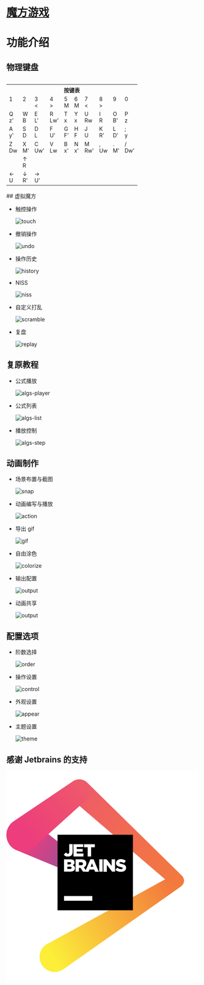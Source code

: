 # [魔方游戏](https://galaxy-studio.ga/cube)

# 功能介绍

## 物理键盘

<table class="table" id="vrckey" style="display: inline-block;">
<tr><th colspan=10>按键表</th></tr>
<tr>
<td>1<br><br></td><td>2<br><br></td><td>3<br><span>&lt;</span></td><td>4<br><span>&gt;</span></td><td>5<br><span>M</span></td>
<td>6<br><span>M</span></td><td>7<br><span>&lt;</span></td><td>8<br><span>&gt;</span></td><td>9<br><br></td><td>0<br><br></td>
</tr><tr>
<td>Q<br><span> z'</span></td><td>W<br><span>  B</span></td><td>E<br><span> L'</span></td><td>R<br><span>Lw'</span></td><td>T<br><span>  x</span></td> 
<td>Y<br><span>  x</span></td><td>U<br><span> Rw</span></td><td>I<br><span>  R</span></td><td>O<br><span> B'</span></td><td>P<br><span>  z</span></td> 
</tr><tr>
<td>A<br><span> y'</span></td><td>S<br><span>  D</span></td><td>D<br><span>  L</span></td><td>F<br><span> U'</span></td><td>G<br><span> F'</span></td>
<td>H<br><span>  F</span></td><td>J<br><span>  U</span></td><td>K<br><span> R'</span></td><td>L<br><span> D'</span></td><td>;<br><span>  y</span></td>
</tr><tr>
<td>Z<br><span> Dw</span></td><td>X<br><span> M'</span></td><td>C<br><span>Uw'</span></td><td>V<br><span> Lw</span></td><td>B<br><span> x'</span></td>
<td>N<br><span> x'</span></td><td>M<br><span>Rw'</span></td><td>,<br><span> Uw</span></td><td>.<br><span> M'</span></td><td>/<br><span>Dw'</span></td>
</tr>
<tr>
<td></td>
<td>↑<br><span> R</span></td>
<td></td>
</tr>
<tr>
<td>←<br><span> U</span></td>
<td>↓<br><span> R'</span></td>
<td>→<br><span> U'</span></td>
</tr>
</table>
## 虚拟魔方

- 触控操作

  ![touch](https://cdn.jsdelivr.net/gh/Galaxy-Studio-Code/cube@master/screenshot/touch.gif)

- 撤销操作

  ![undo](https://cdn.jsdelivr.net/gh/Galaxy-Studio-Code/cube@master/screenshot/undo.gif)

- 操作历史

  ![history](https://cdn.jsdelivr.net/gh/Galaxy-Studio-Code/cube@master/screenshot/history.gif)

- NISS

  ![niss](https://cdn.jsdelivr.net/gh/Galaxy-Studio-Code/cube@master/screenshot/niss.gif)

- 自定义打乱

  ![scramble](https://cdn.jsdelivr.net/gh/Galaxy-Studio-Code/cube@master/screenshot/scramble.gif)

- 复盘

  ![replay](https://cdn.jsdelivr.net/gh/Galaxy-Studio-Code/cube@master/screenshot/replay.gif)

## 复原教程

- 公式播放

  ![algs-player](https://cdn.jsdelivr.net/gh/Galaxy-Studio-Code/cube@master/screenshot/algs-player.gif)

* 公式列表

  ![algs-list](https://cdn.jsdelivr.net/gh/Galaxy-Studio-Code/cube@master/screenshot/algs-list.gif)

- 播放控制

  ![algs-step](https://cdn.jsdelivr.net/gh/Galaxy-Studio-Code/cube@master/screenshot/algs-step.gif)

## 动画制作

- 场景布置与截图

  ![snap](https://cdn.jsdelivr.net/gh/Galaxy-Studio-Code/cube@master/screenshot/snap.gif)

- 动画编写与播放

  ![action](https://cdn.jsdelivr.net/gh/Galaxy-Studio-Code/cube@master/screenshot/action.gif)

- 导出 gif

  ![gif](https://cdn.jsdelivr.net/gh/Galaxy-Studio-Code/cube@master/screenshot/gif.gif)

- 自由涂色

  ![colorize](https://cdn.jsdelivr.net/gh/Galaxy-Studio-Code/cube@master/screenshot/colorize.gif)

- 输出配置

  ![output](https://cdn.jsdelivr.net/gh/Galaxy-Studio-Code/cube@master/screenshot/output.gif)

- 动画共享

  ![output](https://cdn.jsdelivr.net/gh/Galaxy-Studio-Code/cube@master/screenshot/share.gif)

## 配置选项

- 阶数选择

  ![order](https://cdn.jsdelivr.net/gh/Galaxy-Studio-Code/cube@master/screenshot/order.gif)

- 操作设置

  ![control](https://cdn.jsdelivr.net/gh/Galaxy-Studio-Code/cube@master/screenshot/control.gif)

- 外观设置

  ![appear](https://cdn.jsdelivr.net/gh/Galaxy-Studio-Code/cube@master/screenshot/appear.gif)

- 主题设置

  ![theme](https://cdn.jsdelivr.net/gh/Galaxy-Studio-Code/cube@master/screenshot/theme.gif)

## 感谢 Jetbrains 的支持

![theme](https://raw.githubusercontent.com/Galaxy-Studio-Team/sources/master/jetbrains.png)